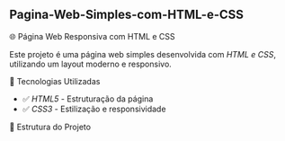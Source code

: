 ## Pagina-Web-Simples-com-HTML-e-CSS

🌐 Página Web Responsiva com HTML e CSS  

Este projeto é uma página web simples desenvolvida com *HTML e CSS*, utilizando um layout moderno e responsivo.  

📌 Tecnologias Utilizadas  
- ✅ *HTML5* - Estruturação da página  
- ✅ *CSS3* - Estilização e responsividade  

📂 Estrutura do Projeto
